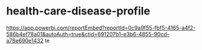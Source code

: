 # health-care-disease-profile

https://app.powerbi.com/reportEmbed?reportId=0c9a9f55-fbf5-4165-a4f2-586b4ef78a01&autoAuth=true&ctid=691207b1-e3b6-4855-90cd-a78e690e1432
te
